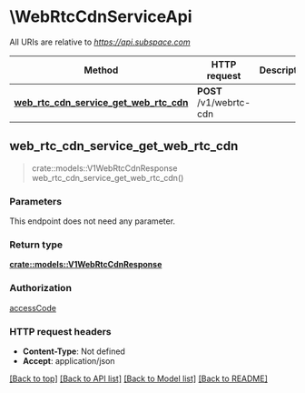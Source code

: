 # \WebRtcCdnServiceApi

All URIs are relative to *https://api.subspace.com*

Method | HTTP request | Description
------------- | ------------- | -------------
[**web_rtc_cdn_service_get_web_rtc_cdn**](WebRtcCdnServiceApi.md#web_rtc_cdn_service_get_web_rtc_cdn) | **POST** /v1/webrtc-cdn | 



## web_rtc_cdn_service_get_web_rtc_cdn

> crate::models::V1WebRtcCdnResponse web_rtc_cdn_service_get_web_rtc_cdn()


### Parameters

This endpoint does not need any parameter.

### Return type

[**crate::models::V1WebRtcCdnResponse**](v1WebRtcCdnResponse.md)

### Authorization

[accessCode](../README.md#accessCode)

### HTTP request headers

- **Content-Type**: Not defined
- **Accept**: application/json

[[Back to top]](#) [[Back to API list]](../README.md#documentation-for-api-endpoints) [[Back to Model list]](../README.md#documentation-for-models) [[Back to README]](../README.md)


